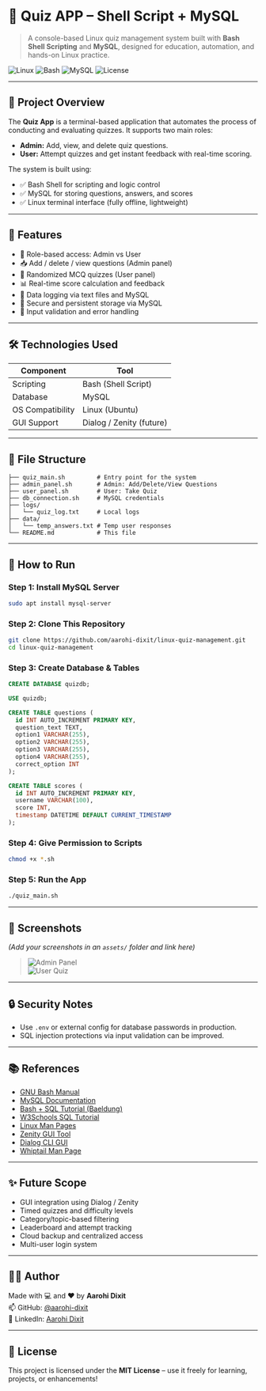 # 🧠 Quiz APP – Shell Script + MySQL

> A console-based Linux quiz management system built with **Bash Shell Scripting** and **MySQL**, designed for education, automation, and hands-on Linux practice.

![Linux](https://img.shields.io/badge/platform-linux-informational)
![Bash](https://img.shields.io/badge/language-bash-brightgreen)
![MySQL](https://img.shields.io/badge/database-mysql-orange)
![License](https://img.shields.io/badge/license-MIT-blue)

---

## 📌 Project Overview

The **Quiz App** is a terminal-based application that automates the process of conducting and evaluating quizzes. It supports two main roles:
- **Admin:** Add, view, and delete quiz questions.
- **User:** Attempt quizzes and get instant feedback with real-time scoring.

The system is built using:
- ✅ Bash Shell for scripting and logic control  
- ✅ MySQL for storing questions, answers, and scores  
- ✅ Linux terminal interface (fully offline, lightweight)

---

## 🎯 Features

- 🔐 Role-based access: Admin vs User  
- 📥 Add / delete / view questions (Admin panel)  
- 🧾 Randomized MCQ quizzes (User panel)  
- 📊 Real-time score calculation and feedback  
- 📁 Data logging via text files and MySQL  
- 💾 Secure and persistent storage via MySQL  
- 🧪 Input validation and error handling  

---

## 🛠️ Technologies Used

| Component        | Tool                    |
|------------------|-------------------------|
| Scripting        | Bash (Shell Script)     |
| Database         | MySQL                   |
| OS Compatibility | Linux (Ubuntu)          |
| GUI Support      | Dialog / Zenity (future)|

---

## 📂 File Structure

```
├── quiz_main.sh         # Entry point for the system
├── admin_panel.sh       # Admin: Add/Delete/View Questions
├── user_panel.sh        # User: Take Quiz
├── db_connection.sh     # MySQL credentials
├── logs/
│   └── quiz_log.txt     # Local logs
├── data/
│   └── temp_answers.txt # Temp user responses
└── README.md            # This file
```

---

## 🚀 How to Run

### Step 1: Install MySQL Server
```bash
sudo apt install mysql-server
```

### Step 2: Clone This Repository
```bash
git clone https://github.com/aarohi-dixit/linux-quiz-management.git
cd linux-quiz-management
```

### Step 3: Create Database & Tables
```sql
CREATE DATABASE quizdb;

USE quizdb;

CREATE TABLE questions (
  id INT AUTO_INCREMENT PRIMARY KEY,
  question_text TEXT,
  option1 VARCHAR(255),
  option2 VARCHAR(255),
  option3 VARCHAR(255),
  option4 VARCHAR(255),
  correct_option INT
);

CREATE TABLE scores (
  id INT AUTO_INCREMENT PRIMARY KEY,
  username VARCHAR(100),
  score INT,
  timestamp DATETIME DEFAULT CURRENT_TIMESTAMP
);
```

### Step 4: Give Permission to Scripts
```bash
chmod +x *.sh
```

### Step 5: Run the App
```bash
./quiz_main.sh
```

---

## 📸 Screenshots

*(Add your screenshots in an `assets/` folder and link here)*  
> ![Admin Panel](assets/admin-panel.png)  
> ![User Quiz](assets/user-panel.png)

---

## 🔒 Security Notes

- Use `.env` or external config for database passwords in production.
- SQL injection protections via input validation can be improved.

---

## 📚 References

- [GNU Bash Manual](https://www.gnu.org/software/bash/manual/)
- [MySQL Documentation](https://dev.mysql.com/doc/)
- [Bash + SQL Tutorial (Baeldung)](https://www.baeldung.com/linux/bash-script-mysql)
- [W3Schools SQL Tutorial](https://www.w3schools.com/sql/)
- [Linux Man Pages](https://man7.org/linux/man-pages/)
- [Zenity GUI Tool](https://help.gnome.org/users/zenity/stable/)
- [Dialog CLI GUI](https://invisible-island.net/dialog/)
- [Whiptail Man Page](https://linux.die.net/man/1/whiptail)

---

## ✨ Future Scope

- GUI integration using Dialog / Zenity  
- Timed quizzes and difficulty levels  
- Category/topic-based filtering  
- Leaderboard and attempt tracking  
- Cloud backup and centralized access  
- Multi-user login system  

---

## 👩‍💻 Author

Made with 💻 and ❤️ by **Aarohi Dixit**  
📫 GitHub: [@aarohi-dixit](https://github.com/aarohi-dixit)  
🔗 LinkedIn: [Aarohi Dixit](https://linkedin.com/in/aarohidixit)

---

## 📄 License

This project is licensed under the **MIT License** – use it freely for learning, projects, or enhancements!
